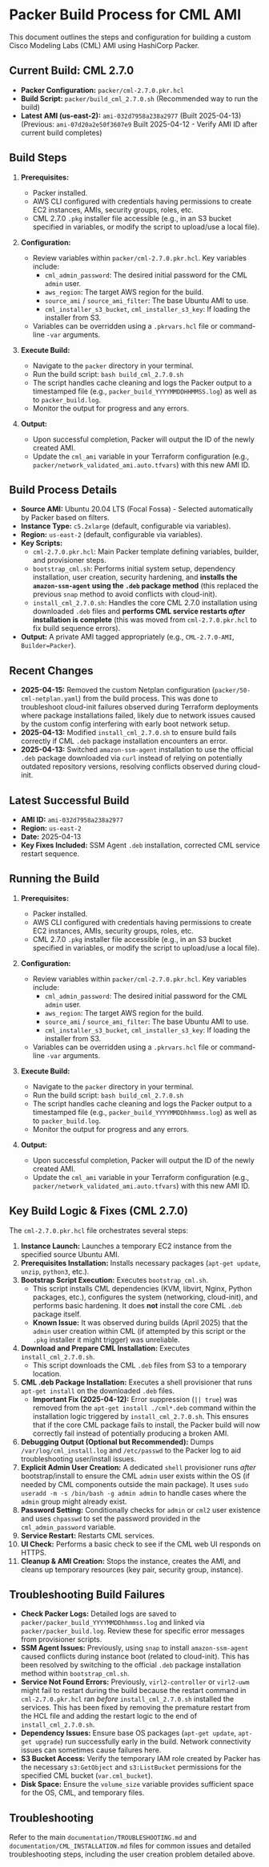 # Packer Build Process for CML AMI

This document outlines the steps and configuration for building a custom Cisco Modeling Labs (CML) AMI using HashiCorp Packer.

## Current Build: CML 2.7.0

*   **Packer Configuration:** `packer/cml-2.7.0.pkr.hcl`
*   **Build Script:** `packer/build_cml_2.7.0.sh` (Recommended way to run the build)
*   **Latest AMI (us-east-2):** `ami-032d7958a238a2977` (Built 2025-04-13) (Previous: `ami-07d20a2e50f3607e9` Built 2025-04-12 - Verify AMI ID after current build completes)

## Build Steps

1.  **Prerequisites:**
    *   Packer installed.
    *   AWS CLI configured with credentials having permissions to create EC2 instances, AMIs, security groups, roles, etc.
    *   CML 2.7.0 `.pkg` installer file accessible (e.g., in an S3 bucket specified in variables, or modify the script to upload/use a local file).

2.  **Configuration:**
    *   Review variables within `packer/cml-2.7.0.pkr.hcl`. Key variables include:
        *   `cml_admin_password`: The desired initial password for the CML `admin` user.
        *   `aws_region`: The target AWS region for the build.
        *   `source_ami` / `source_ami_filter`: The base Ubuntu AMI to use.
        *   `cml_installer_s3_bucket`, `cml_installer_s3_key`: If loading the installer from S3.
    *   Variables can be overridden using a `.pkrvars.hcl` file or command-line `-var` arguments.

3.  **Execute Build:**
    *   Navigate to the `packer` directory in your terminal.
    *   Run the build script: `bash build_cml_2.7.0.sh`
    *   The script handles cache cleaning and logs the Packer output to a timestamped file (e.g., `packer_build_YYYYMMDDHHMMSS.log`) as well as to `packer_build.log`.
    *   Monitor the output for progress and any errors.

4.  **Output:**
    *   Upon successful completion, Packer will output the ID of the newly created AMI.
    *   Update the `cml_ami` variable in your Terraform configuration (e.g., `packer/network_validated_ami.auto.tfvars`) with this new AMI ID.

## Build Process Details

*   **Source AMI:** Ubuntu 20.04 LTS (Focal Fossa) - Selected automatically by Packer based on filters.
*   **Instance Type:** `c5.2xlarge` (default, configurable via variables).
*   **Region:** `us-east-2` (default, configurable via variables).
*   **Key Scripts:**
    *   `cml-2.7.0.pkr.hcl`: Main Packer template defining variables, builder, and provisioner steps.
    *   `bootstrap_cml.sh`: Performs initial system setup, dependency installation, user creation, security hardening, and **installs the `amazon-ssm-agent` using the `.deb` package method** (this replaced the previous `snap` method to avoid conflicts with cloud-init).
    *   `install_cml_2.7.0.sh`: Handles the core CML 2.7.0 installation using downloaded `.deb` files and **performs CML service restarts *after* installation is complete** (this was moved from `cml-2.7.0.pkr.hcl` to fix build sequence errors).
*   **Output:** A private AMI tagged appropriately (e.g., `CML-2.7.0-AMI`, `Builder=Packer`).

## Recent Changes

*   **2025-04-15:** Removed the custom Netplan configuration (`packer/50-cml-netplan.yaml`) from the build process. This was done to troubleshoot cloud-init failures observed during Terraform deployments where package installations failed, likely due to network issues caused by the custom config interfering with early boot network setup.
*   **2025-04-13:** Modified `install_cml_2.7.0.sh` to ensure build fails correctly if CML `.deb` package installation encounters an error.
*   **2025-04-13:** Switched `amazon-ssm-agent` installation to use the official `.deb` package downloaded via `curl` instead of relying on potentially outdated repository versions, resolving conflicts observed during cloud-init.

## Latest Successful Build

*   **AMI ID:** `ami-032d7958a238a2977`
*   **Region:** `us-east-2`
*   **Date:** 2025-04-13
*   **Key Fixes Included:** SSM Agent `.deb` installation, corrected CML service restart sequence.

## Running the Build

1.  **Prerequisites:**
    *   Packer installed.
    *   AWS CLI configured with credentials having permissions to create EC2 instances, AMIs, security groups, roles, etc.
    *   CML 2.7.0 `.pkg` installer file accessible (e.g., in an S3 bucket specified in variables, or modify the script to upload/use a local file).

2.  **Configuration:**
    *   Review variables within `packer/cml-2.7.0.pkr.hcl`. Key variables include:
        *   `cml_admin_password`: The desired initial password for the CML `admin` user.
        *   `aws_region`: The target AWS region for the build.
        *   `source_ami` / `source_ami_filter`: The base Ubuntu AMI to use.
        *   `cml_installer_s3_bucket`, `cml_installer_s3_key`: If loading the installer from S3.
    *   Variables can be overridden using a `.pkrvars.hcl` file or command-line `-var` arguments.

3.  **Execute Build:**
    *   Navigate to the `packer` directory in your terminal.
    *   Run the build script: `bash build_cml_2.7.0.sh`
    *   The script handles cache cleaning and logs the Packer output to a timestamped file (e.g., `packer_build_YYYYMMDDhhmmss.log`) as well as to `packer_build.log`.
    *   Monitor the output for progress and any errors.

4.  **Output:**
    *   Upon successful completion, Packer will output the ID of the newly created AMI.
    *   Update the `cml_ami` variable in your Terraform configuration (e.g., `packer/network_validated_ami.auto.tfvars`) with this new AMI ID.

## Key Build Logic & Fixes (CML 2.7.0)

The `cml-2.7.0.pkr.hcl` file orchestrates several steps:

1.  **Instance Launch:** Launches a temporary EC2 instance from the specified source Ubuntu AMI.
2.  **Prerequisites Installation:** Installs necessary packages (`apt-get update`, `unzip`, `python3`, etc.).
3.  **Bootstrap Script Execution:** Executes `bootstrap_cml.sh`.
    *   This script installs CML dependencies (KVM, libvirt, Nginx, Python packages, etc.), configures the system (networking, cloud-init), and performs basic hardening. It does **not** install the core CML `.deb` package itself.
    *   **Known Issue:** It was observed during builds (April 2025) that the `admin` user creation within CML (if attempted by this script or the `.pkg` installer it might trigger) was unreliable.
4.  **Download and Prepare CML Installation:** Executes `install_cml_2.7.0.sh`.
    *   This script downloads the CML `.deb` files from S3 to a temporary location.
5.  **CML .deb Package Installation:** Executes a shell provisioner that runs `apt-get install` on the downloaded `.deb` files.
    *   **Important Fix (2025-04-12):** Error suppression (`|| true`) was removed from the `apt-get install ./cml*.deb` command within the installation logic triggered by `install_cml_2.7.0.sh`. This ensures that if the core CML package fails to install, the Packer build will now correctly fail instead of potentially producing a broken AMI.
6.  **Debugging Output (Optional but Recommended):** Dumps `/var/log/cml_install.log` and `/etc/passwd` to the Packer log to aid troubleshooting user/install issues.
7.  **Explicit Admin User Creation:** A dedicated `shell` provisioner runs *after* bootstrap/install to ensure the CML `admin` user exists within the OS (if needed by CML components outside the main package). It uses `sudo useradd -m -s /bin/bash -g admin admin` to handle cases where the `admin` group might already exist.
8.  **Password Setting:** Conditionally checks for `admin` or `cml2` user existence and uses `chpasswd` to set the password provided in the `cml_admin_password` variable.
9.  **Service Restart:** Restarts CML services.
10. **UI Check:** Performs a basic check to see if the CML web UI responds on HTTPS.
11. **Cleanup & AMI Creation:** Stops the instance, creates the AMI, and cleans up temporary resources (key pair, security group, instance).

## Troubleshooting Build Failures

*   **Check Packer Logs:** Detailed logs are saved to `packer/packer_build_YYYYMMDDhhmmss.log` and linked via `packer/packer_build.log`. Review these for specific error messages from provisioner scripts.
*   **SSM Agent Issues:** Previously, using `snap` to install `amazon-ssm-agent` caused conflicts during instance boot (related to cloud-init). This has been resolved by switching to the official `.deb` package installation method within `bootstrap_cml.sh`.
*   **Service Not Found Errors:** Previously, `virl2-controller` or `virl2-uwm` might fail to restart during the build because the restart command in `cml-2.7.0.pkr.hcl` ran *before* `install_cml_2.7.0.sh` installed the services. This has been fixed by removing the premature restart from the HCL file and adding the restart logic to the end of `install_cml_2.7.0.sh`.
*   **Dependency Issues:** Ensure base OS packages (`apt-get update`, `apt-get upgrade`) run successfully early in the build. Network connectivity issues can sometimes cause failures here.
*   **S3 Bucket Access:** Verify the temporary IAM role created by Packer has the necessary `s3:GetObject` and `s3:ListBucket` permissions for the specified CML bucket (`var.cml_bucket`).
*   **Disk Space:** Ensure the `volume_size` variable provides sufficient space for the OS, CML, and temporary files.

## Troubleshooting

Refer to the main `documentation/TROUBLESHOOTING.md` and `documentation/CML_INSTALLATION.md` files for common issues and detailed troubleshooting steps, including the user creation problem detailed above.
